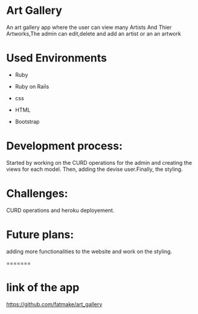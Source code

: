 
# Art Gallery

An art gallery app where the user can view many Artists And Thier Artworks,The admin can edit,delete and add an artist or an an artwork

# Used Environments

* Ruby

* Ruby on Rails

* css

* HTML

* Bootstrap

# Development process:

Started by working on the CURD operations for the admin and creating the views for each model. Then, adding the devise user.Finally, the styling.

# Challenges:
CURD operations and heroku deployement.

# Future plans:
adding more functionalities to the website and work on the styling.

=======
# link of the app
https://github.com/fatmake/art_gallery
